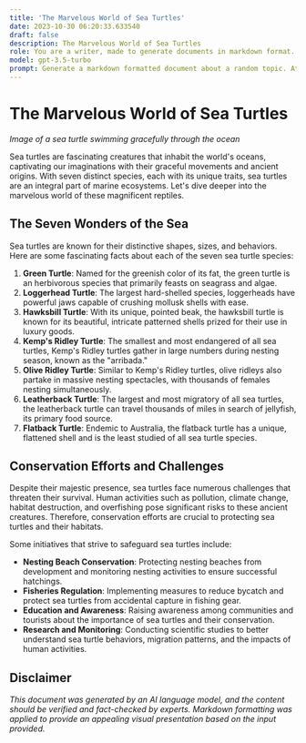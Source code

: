 ```yaml
---
title: 'The Marvelous World of Sea Turtles'
date: 2023-10-30 06:20:33.633540
draft: false
description: The Marvelous World of Sea Turtles
role: You are a writer, made to generate documents in markdown format. It is very important that all of the documents you generate are in valid markdown format.
model: gpt-3.5-turbo
prompt: Generate a markdown formatted document about a random topic. At the bottom, include a disclaimer explaining that the document was generated by you. The first line of the document should be the title. Make sure that the entire document is in proper markdown format, using a mix of various tags to make the document visually appealing.
---
```


# The Marvelous World of Sea Turtles

*Image of a sea turtle swimming gracefully through the ocean*

Sea turtles are fascinating creatures that inhabit the world's oceans, captivating our imaginations with their graceful movements and ancient origins. With seven distinct species, each with its unique traits, sea turtles are an integral part of marine ecosystems. Let's dive deeper into the marvelous world of these magnificent reptiles.

## The Seven Wonders of the Sea

Sea turtles are known for their distinctive shapes, sizes, and behaviors. Here are some fascinating facts about each of the seven sea turtle species:

1. **Green Turtle**: Named for the greenish color of its fat, the green turtle is an herbivorous species that primarily feasts on seagrass and algae.
2. **Loggerhead Turtle**: The largest hard-shelled species, loggerheads have powerful jaws capable of crushing mollusk shells with ease.
3. **Hawksbill Turtle**: With its unique, pointed beak, the hawksbill turtle is known for its beautiful, intricate patterned shells prized for their use in luxury goods.
4. **Kemp's Ridley Turtle**: The smallest and most endangered of all sea turtles, Kemp's Ridley turtles gather in large numbers during nesting season, known as the "arribada."
5. **Olive Ridley Turtle**: Similar to Kemp's Ridley turtles, olive ridleys also partake in massive nesting spectacles, with thousands of females nesting simultaneously.
6. **Leatherback Turtle**: The largest and most migratory of all sea turtles, the leatherback turtle can travel thousands of miles in search of jellyfish, its primary food source.
7. **Flatback Turtle**: Endemic to Australia, the flatback turtle has a unique, flattened shell and is the least studied of all sea turtle species.

## Conservation Efforts and Challenges

Despite their majestic presence, sea turtles face numerous challenges that threaten their survival. Human activities such as pollution, climate change, habitat destruction, and overfishing pose significant risks to these ancient creatures. Therefore, conservation efforts are crucial to protecting sea turtles and their habitats.

Some initiatives that strive to safeguard sea turtles include:

- **Nesting Beach Conservation**: Protecting nesting beaches from development and monitoring nesting activities to ensure successful hatchings.
- **Fisheries Regulation**: Implementing measures to reduce bycatch and protect sea turtles from accidental capture in fishing gear.
- **Education and Awareness**: Raising awareness among communities and tourists about the importance of sea turtles and their conservation.
- **Research and Monitoring**: Conducting scientific studies to better understand sea turtle behaviors, migration patterns, and the impacts of human activities.

## Disclaimer

*This document was generated by an AI language model, and the content should be verified and fact-checked by experts. Markdown formatting was applied to provide an appealing visual presentation based on the input provided.*